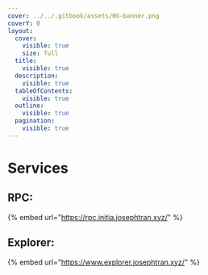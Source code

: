 ```yaml
---
cover: ../../.gitbook/assets/0G-banner.png
coverY: 0
layout:
  cover:
    visible: true
    size: full
  title:
    visible: true
  description:
    visible: true
  tableOfContents:
    visible: true
  outline:
    visible: true
  pagination:
    visible: true
---
```


# Services

## RPC:

{% embed url="https://rpc.initia.josephtran.xyz/" %}

## Explorer:

{% embed url="https://www.explorer.josephtran.xyz/" %}
